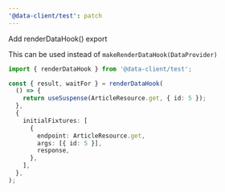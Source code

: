 ```yaml
---
'@data-client/test': patch
---
```


Add renderDataHook() export

This can be used instead of `makeRenderDataHook(DataProvider)`

```ts
import { renderDataHook } from '@data-client/test';

const { result, waitFor } = renderDataHook(
  () => {
    return useSuspense(ArticleResource.get, { id: 5 });
  },
  {
    initialFixtures: [
      {
        endpoint: ArticleResource.get,
        args: [{ id: 5 }],
        response,
      },
    ],
  },
);
```